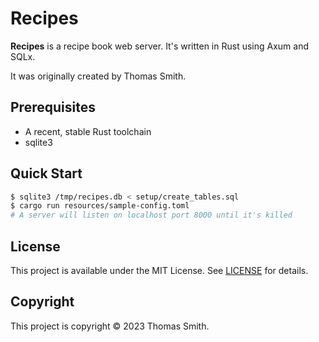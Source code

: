 # Recipes
**Recipes** is a recipe book web server. It's written in Rust using Axum and
SQLx.

It was originally created by Thomas Smith.

## Prerequisites
- A recent, stable Rust toolchain
- sqlite3

## Quick Start
```sh
$ sqlite3 /tmp/recipes.db < setup/create_tables.sql
$ cargo run resources/sample-config.toml
# A server will listen on localhost port 8000 until it's killed
```

## License
This project is available under the MIT License. See [LICENSE](./LICENSE) for
details.

## Copyright
This project is copyright © 2023 Thomas Smith.
